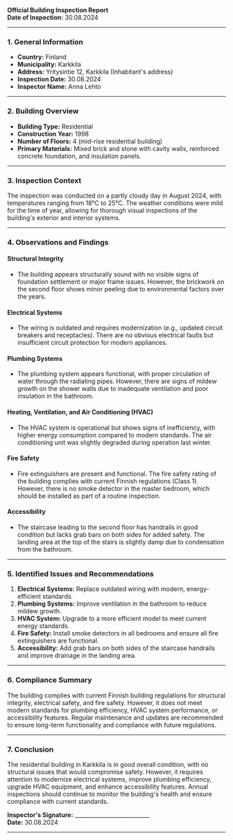 

**Official Building Inspection Report**  
**Date of Inspection:** 30.08.2024  

---

### **1. General Information**  
- **Country:** Finland  
- **Municipality:** Karkkila  
- **Address:** Yritysintie 12, Karkkila (Inhabitant's address)  
- **Inspection Date:** 30.08.2024  
- **Inspector Name:** Anna Lehto  

---

### **2. Building Overview**  
- **Building Type:** Residential  
- **Construction Year:** 1998  
- **Number of Floors:** 4 (mid-rise residential building)  
- **Primary Materials:** Mixed brick and stone with cavity walls, reinforced concrete foundation, and insulation panels.  

---

### **3. Inspection Context**  
The inspection was conducted on a partly cloudy day in August 2024, with temperatures ranging from 18°C to 25°C. The weather conditions were mild for the time of year, allowing for thorough visual inspections of the building's exterior and interior systems.

---

### **4. Observations and Findings**  

#### **Structural Integrity**  
- The building appears structurally sound with no visible signs of foundation settlement or major frame issues. However, the brickwork on the second floor shows minor peeling due to environmental factors over the years.  

#### **Electrical Systems**  
- The wiring is outdated and requires modernization (e.g., updated circuit breakers and receptacles). There are no obvious electrical faults but insufficient circuit protection for modern appliances.  

#### **Plumbing Systems**  
- The plumbing system appears functional, with proper circulation of water through the radiating pipes. However, there are signs of mildew growth on the shower walls due to inadequate ventilation and poor insulation in the bathroom.  

#### **Heating, Ventilation, and Air Conditioning (HVAC)**  
- The HVAC system is operational but shows signs of inefficiency, with higher energy consumption compared to modern standards. The air conditioning unit was slightly degraded during operation last winter.  

#### **Fire Safety**  
- Fire extinguishers are present and functional. The fire safety rating of the building complies with current Finnish regulations (Class 1). However, there is no smoke detector in the master bedroom, which should be installed as part of a routine inspection.  

#### **Accessibility**  
- The staircase leading to the second floor has handrails in good condition but lacks grab bars on both sides for added safety. The landing area at the top of the stairs is slightly damp due to condensation from the bathroom.  

---

### **5. Identified Issues and Recommendations**  
1. **Electrical Systems:** Replace outdated wiring with modern, energy-efficient standards.  
2. **Plumbing Systems:** Improve ventilation in the bathroom to reduce mildew growth.  
3. **HVAC System:** Upgrade to a more efficient model to meet current energy standards.  
4. **Fire Safety:** Install smoke detectors in all bedrooms and ensure all fire extinguishers are functional.  
5. **Accessibility:** Add grab bars on both sides of the staircase handrails and improve drainage in the landing area.  

---

### **6. Compliance Summary**  
The building complies with current Finnish building regulations for structural integrity, electrical safety, and fire safety. However, it does not meet modern standards for plumbing efficiency, HVAC system performance, or accessibility features. Regular maintenance and updates are recommended to ensure long-term functionality and compliance with future regulations.  

---

### **7. Conclusion**  
The residential building in Karkkila is in good overall condition, with no structural issues that would compromise safety. However, it requires attention to modernize electrical systems, improve plumbing efficiency, upgrade HVAC equipment, and enhance accessibility features. Annual inspections should continue to monitor the building's health and ensure compliance with current standards.  

**Inspector's Signature:** ___________________________  
**Date:** 30.08.2024  

---